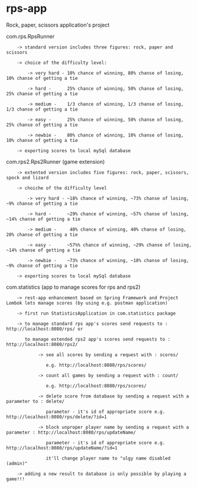 # rps-app
Rock, paper, scissors application's project

com.rps.RpsRunner

        -> standard version includes three figures: rock, paper and scissors

        -> choice of the difficulty level:

            -> very hard - 10% chance of winning, 80% chanse of losing, 10% chanse of getting a tie

            -> hard -      25% chance of winning, 50% chanse of losing, 25% chanse of getting a tie

            -> medium -    1/3 chance of winning, 1/3 chanse of losing, 1/3 chanse of getting a tie

            -> easy -      25% chance of winning, 50% chanse of losing, 25% chanse of getting a tie

            -> newbie -    80% chance of winning, 10% chanse of losing, 10% chanse of getting a tie

        -> exporting scores to local mySql database


com.rps2.Rps2Runner (game extension)

        -> extented version includes five figures: rock, paper, scissors, spock and lizard

        -> choiche of the difficulty level

            -> very hard - ~18% chance of winning, ~73% chanse of losing, ~9% chanse of getting a tie

            -> hard -      ~29% chance of winning, ~57% chanse of losing, ~14% chanse of getting a tie

            -> medium -     40% chance of winning, 40% chanse of losing, 20% chanse of getting a tie

            -> easy -      ~57%% chance of winning, ~29% chanse of losing, ~14% chanse of getting a tie

            -> newbie -    ~73% chance of winning, ~18% chanse of losing, ~9% chanse of getting a tie

        -> exporting scores to local mySql database


com.statistics (app to manage scores for rps and rps2)

        -> rest-app enhancement based on Spring Framework and Project Lombok lets manage scores (by using e.g. postman application)

        -> first run StatisticsApplication in com.statistics package

        -> to manage standard rps app's scores send requests to : http://localhost:8080/rps/ or

           to manage extended rps2 app's scores send requests to : http://localhost:8080/rps2/

                -> see all scores by sending a request with : scores/

                   e.g. http://localhost:8080/rps/scores/

                -> count all games by sending a request with : count/

                   e.g. http://localhost:8080/rps/scores/

                -> delete score from database by sending a request with a parameter to : delete/

                   parameter - it's id of appropriate score e.g. http://localhost:8080/rps/delete/?id=1

                -> block unproper player name by sending a request with a parameter : http://localhost:8080/rps/updateName/

                   parameter - it's id of appropriate score e.g. http://localhost:8080/rps/updateName/?id=1

                   it'll change player name to "ulgy name disabled (admin)"

        -> adding a new result to database is only possible by playing a game!!!